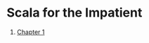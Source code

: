 # Scala for the Impatient
1. [Chapter 1](https://github.com/knagaoka/scalastic/blob/master/scala_for_the_impatient/chapter_1/chapter_1.md)